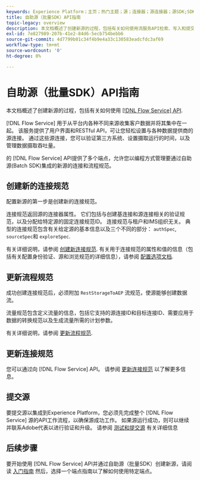 ```yaml
---
keywords: Experience Platform；主页；热门主题；源；连接器；源连接器；源SDK;SDK
title: 自助源（批量SDK）API指南
topic-legacy: overview
description: 本文档概述了创建新源的过程，包括有关如何使用流服务API检索、写入和提交新连接规范的步骤。
exl-id: 7e827989-207b-41e2-84d6-5ecb754bebb6
source-git-commit: 4d7799b01c34f4b9e4a33c130583eadcfdc3af69
workflow-type: tm+mt
source-wordcount: '0'
ht-degree: 0%

---
```


# 自助源（批量SDK）API指南

本文档概述了创建新源的过程，包括有关如何使用 [[!DNL Flow Service] API](https://www.adobe.io/experience-platform-apis/references/flow-service/).

[!DNL Flow Service] 用于从平台内各种不同来源收集客户数据并将其集中在一起。 该服务提供了用户界面和RESTful API，可让您轻松设置与各种数据提供商的源连接。 通过这些源连接，您可以验证第三方系统、设置摄取运行的时间，以及管理数据摄取吞吐量。

的 [!DNL Flow Service] API提供了多个端点，允许您以编程方式管理要通过自助源(Batch SDK)集成的新源的连接和流程规范。

## 创建新的连接规范

配置新源的第一步是创建新的连接规范。

连接规范返回源的连接器属性。 它们包括与创建基连接和源连接相关的验证规范，以及分配给特定源的固定连接规范ID。 连接规范与租户和IMS组织无关。 典型的连接规范包含有关给定源的基本信息以及三个不同的部分： `authSpec`, `sourceSpec`和 `exploreSpec`.

有关详细说明，请参阅 [创建新连接规范](./create.md). 有关用于连接规范的属性和值的信息（包括有关配置身份验证、源和浏览规范的详细信息），请参阅 [配置选项文档](../config/config.md).

## 更新流程规范

成功创建连接规范后，必须附加 `RestStorageToAEP` 流规范，使源能够创建数据流。

流量规范包含定义流量的信息，包括它支持的源连接ID和目标连接ID、需要应用于数据的转换规范以及生成流量所需的计划参数。

有关详细说明，请参阅 [更新流程规范](./update-flow-specs.md).

## 更新连接规范

您可以通过向 [!DNL Flow Service] API。 请参阅 [更新连接规范](./update-connection-specs.md) 以了解更多信息。

## 提交源

要提交源以集成到Experience Platform，您必须先完成整个 [!DNL Flow Service] 源的API工作流程，以确保源成功工作。 如果源运行成功，则可以继续并联系Adobe代表以进行验证和升级。 请参阅 [测试和提交源](./submit.md) 有关详细信息

## 后续步骤

要开始使用 [!DNL Flow Service] API并通过自助源（批量SDK）创建新源，请阅读 [入门指南](./getting-started.md) 然后，选择一个端点指南以了解如何使用特定端点。
